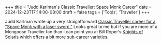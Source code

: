 +++
title = "Judd Karlman's Classic Traveller: Space Monk Career"
date = 2024-12-23T17:14:00-08:00
draft = false
tags = ['Tools', 'Traveller']
+++

Judd Karlman wrote up a very straightforward [Classic Traveller career for a "Space Monk with a laser sword."][1] Looks great to me but if you are more of a Mongoose Traveller fan than I can point you at Bill Roper's [Knights of Solaris][2] which offers a bit more sub-career varieties.

[1]: https://githyankidiaspora.com/2024/12/23/classic-traveller-space-monk/
[2]: https://www.drivethrurpg.com/en/product/311371/knights-of-solaris
